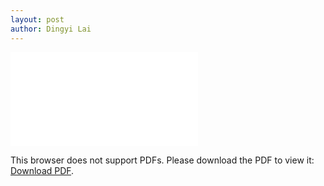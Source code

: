 ```yaml
---
layout: post
author: Dingyi Lai
---
```


<!-- <embed src="{{ site.baseurl }}/_pdfs/%5BDR%5Dterm_paper.pdf"  width="100%" height="850px" type="application/pdf"/> -->

<object data="{{ site.baseurl }}/blob/main/_pdfs/%5BDR%5Dterm_paper.pdf" type="application/pdf" width="700px" height="700px">
    <embed src="{{ site.baseurl }}/blob/main/_pdfs/%5BDR%5Dterm_paper.pdf">
        <p>This browser does not support PDFs. Please download the PDF to view it: <a href="{{ site.baseurl }}/blob/main/_pdfs/%5BDR%5Dterm_paper.pdf">Download PDF</a>.</p>
    </embed>
</object>
